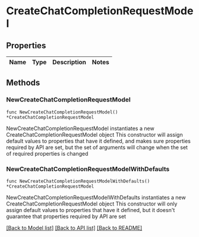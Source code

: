 # CreateChatCompletionRequestModel

## Properties

Name | Type | Description | Notes
------------ | ------------- | ------------- | -------------

## Methods

### NewCreateChatCompletionRequestModel

`func NewCreateChatCompletionRequestModel() *CreateChatCompletionRequestModel`

NewCreateChatCompletionRequestModel instantiates a new CreateChatCompletionRequestModel object
This constructor will assign default values to properties that have it defined,
and makes sure properties required by API are set, but the set of arguments
will change when the set of required properties is changed

### NewCreateChatCompletionRequestModelWithDefaults

`func NewCreateChatCompletionRequestModelWithDefaults() *CreateChatCompletionRequestModel`

NewCreateChatCompletionRequestModelWithDefaults instantiates a new CreateChatCompletionRequestModel object
This constructor will only assign default values to properties that have it defined,
but it doesn't guarantee that properties required by API are set


[[Back to Model list]](../README.md#documentation-for-models) [[Back to API list]](../README.md#documentation-for-api-endpoints) [[Back to README]](../README.md)


